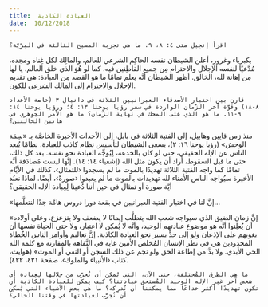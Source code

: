```yaml
---
title:  العبادة الكاذبة
date:  10/12/2018
---
```


`اقرأ إنجيل متى ٤: ٨، ٩. ما هي تجربة المسيح الثالثة في البرِّيَّة؟`

بكبرياء وغرور، أعلن الشيطان نفسه الحاكِم الشرعي للعالم، والمالِك لكل غِناه ومجده، مُدَّعيًا لنفسه الإجلال والاحترام مِن جميع القاطِنين فيه، كما لو هُوَ الذي خلق العالم. يا لها مِن إهانة لله، الخالق. أظهر الشيطان أنَّه يعلم تمامًا ما هو القصد مِن العبادة: هي تقديم الإجلال والاحترام إلى المالك الشرعي للكون.

`قارن بين اختبار الأصدقاء العبرانيين الثلاثة في دانيال ٣ (خاصة الأعداد ٨-١٨) وقوَّة آخر الزَّمان الواردة في سفر رؤيا يوحنا ١٣: ٤؛ ورؤيا يوحنا ١٤: ٩-١١. ما هو الذي على المحك في نهاية الزَّمان؟ ما هو الأمر الجوهري في هاتين الحالتين؟`

منذ زمن قايين وهابيل، إلى الفتية الثلاثة في بابل، إلى الأحداث الأخيرة الخاصَّة بـ «سِمَة الوحش» (رؤيا يوحنا ١٦: ٢)، يسعى الشيطان لتأسيس نظام كاذب للعبادة، نظامًا يُبعد الناس عن الإله الحقيقي، حتى لو كان بالخدعة، لِيُوجِّه العبادة نحو نفسه. بعد كل ذلك، حتى ما قبل السقوط، أراد أن يكون مثل الله (إشعياء ١٤: ١٤). إنَّها ليست مُصادَفة أنَّه تمامًا كما واجه الفتية الثلاثة تهديدًا بالموت ما لم يسجدوا ‹للتمثال›، كذلك في الأيَّام الأخيرة سيُواجه الناس الأمناء لله تهديدات بالموت ما لم يعبدوا ‹صورةً›، أيضًا. لماذا نعبُد أيَّة صورة أو تمثال في حين أننا دُعينا لِعِبادة الإله الحقيقي؟

«إنَّ لنا في اختبار الفتية العبرانيين في بقعة دورا دروس هامَّة جدًا لنتعلَّمها...

«إنَّ زمان الضيق الذي سيواجه شعب الله يتطلَّب إيمانًا لا يضعف ولا يتزعزع. وعلى أولاده أن يُعلِنوا أنَّه هو موضوع عبادتهم الوحيد، وأنَّه لا يُمكِن لا اعتبار، ولا حتى الحياة نفسها أن يغويهم على الإذعان ولو إلى حدٍّ يسير نحو العبادة الكاذبة. إنَّ تعاليم وأوامر الناس الخُطاة المحدودين هي في نظر الإنسان المُخلص الأمين غاية في التَّفاهة بالمقارنة مع كلمة الله الحي الأبدي. ولا بدَّ من إطاعة الحق ولو نجم عن ذلك السجن أو النفي أو الموت» (هوايت، كتاب ‹الأنبياء والملوك›، صفحة ٤٢١، ٤٢٢).

`ما هي الطرق المُختلفة، حتى الآن، التي يُمكِن أن نُجرَّب من خِلالها لِعِبادة أي شخص آخر غير الإله الوحيد المُستحق عبادتنا؟ كيف يمكن للعبادة الكاذبة أن تكون تهديدًا أكثر خداعًا مما يمكننا أن نُدرِكه؟ ما هي بعض الأشياء التي يُمكِن أن نُجرَّب لعبادتها في وقتنا الحالي؟`